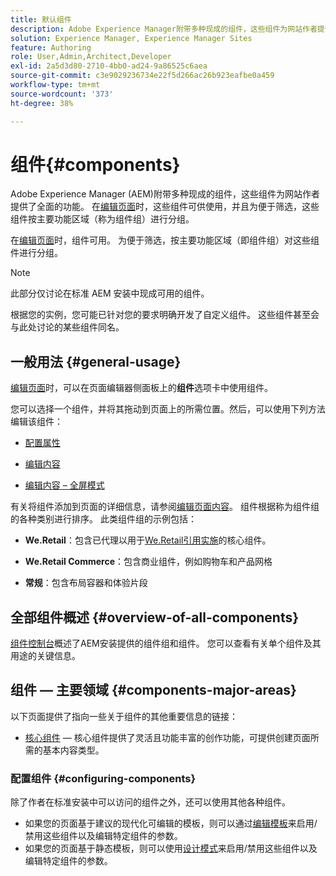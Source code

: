 ```yaml
---
title: 默认组件
description: Adobe Experience Manager附带多种现成的组件，这些组件为网站作者提供了全面的功能。
solution: Experience Manager, Experience Manager Sites
feature: Authoring
role: User,Admin,Architect,Developer
exl-id: 2a5d3d80-2710-4bb0-ad24-9a86525c6aea
source-git-commit: c3e9029236734e22f5d266ac26b923eafbe0a459
workflow-type: tm+mt
source-wordcount: '373'
ht-degree: 38%

---
```


# 组件{#components}

Adobe Experience Manager (AEM)附带多种现成的组件，这些组件为网站作者提供了全面的功能。 在[编辑页面](/help/sites-authoring/editing-content.md)时，这些组件可供使用，并且为便于筛选，这些组件按主要功能区域（称为组件组）进行分组。

在[编辑页面](/help/sites-authoring/editing-content.md)时，组件可用。 为便于筛选，按主要功能区域（即组件组）对这些组件进行分组。

>[!NOTE]
>
>此部分仅讨论在标准 AEM 安装中现成可用的组件。
>
>根据您的实例，您可能已针对您的要求明确开发了自定义组件。 这些组件甚至会与此处讨论的某些组件同名。

## 一般用法 {#general-usage}

[编辑页面](/help/sites-authoring/editing-content.md)时，可以在页面编辑器侧面板上的&#x200B;**组件**&#x200B;选项卡中使用组件。

您可以选择一个组件，并将其拖动到页面上的所需位置。然后，可以使用下列方法编辑该组件：

* [配置属性](/help/sites-authoring/editing-page-properties.md)
* [编辑内容](/help/sites-authoring/editing-content.md)

* [编辑内容 – 全屏模式](/help/sites-authoring/editing-content.md#edit-content-full-screen-mode)

有关将组件添加到页面的详细信息，请参阅[编辑页面内容](/help/sites-authoring/editing-content.md)。
组件根据称为组件组的各种类别进行排序。 此类组件组的示例包括：

* **We.Retail**：包含已代理以用于[We.Retail引用实施](/help/sites-developing/we-retail.md)的核心组件。

* **We.Retail Commerce**：包含商业组件，例如购物车和产品网格

* **常规**：包含布局容器和体验片段

## 全部组件概述 {#overview-of-all-components}

[组件控制台](/help/sites-authoring/default-components-console.md)概述了AEM安装提供的组件组和组件。 您可以查看有关单个组件及其用途的关键信息。

## 组件 — 主要领域 {#components-major-areas}

以下页面提供了指向一些关于组件的其他重要信息的链接：

* [核心组件](https://experienceleague.adobe.com/docs/experience-manager-core-components/using/introduction.html?lang=zh-hans) — 核心组件提供了灵活且功能丰富的创作功能，可提供创建页面所需的基本内容类型。

### 配置组件 {#configuring-components}

除了作者在标准安装中可以访问的组件之外，还可以使用其他各种组件。

* 如果您的页面基于建议的现代化可编辑的模板，则可以通过[编辑模板](/help/sites-authoring/templates.md)来启用/禁用这些组件以及编辑特定组件的参数。
* 如果您的页面基于静态模板，则可以使用[设计模式](/help/sites-authoring/default-components-designmode.md#enable-disable-components)来启用/禁用这些组件以及编辑特定组件的参数。
